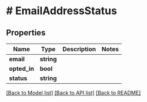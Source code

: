 # # EmailAddressStatus

## Properties

Name | Type | Description | Notes
------------ | ------------- | ------------- | -------------
**email** | **string** |  |
**opted_in** | **bool** |  |
**status** | **string** |  |

[[Back to Model list]](../../README.md#models) [[Back to API list]](../../README.md#endpoints) [[Back to README]](../../README.md)
